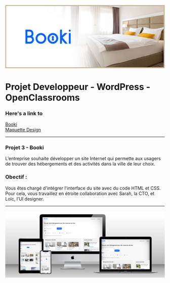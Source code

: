 ![](screenshot_1.png)

# Projet Developpeur - WordPress - OpenClassrooms


### Here's a link to <br>
<a href="https://raquel-salamone.fr/laboratoire/booki/" target="_blank" alt=Booki style="margin-top: 10px;"> Booki</a>
</br>
<a href="https://www.figma.com/file/B3eLowtWREc9YXzBcGRAHn/Maquettes-Booki-(desktop)?type=design&node-id=3-0&mode=design&t=z0UFacK3rZT97T0a-0" target="_blank" alt= Maquette Booki style="margin-top: 10px;"> Maquette Design</a>
<br>


---

### Projet 3 - Booki <br>
L’entreprise souhaite développer un site Internet qui permette aux usagers de trouver des hébergements et des activités dans la ville de leur choix.

### Obectif :<br>
Vous êtes chargé d'intégrer l'interface du site avec du code HTML et CSS. Pour cela, vous travaillez en étroite collaboration avec Sarah, la CTO, et Loïc, l’UI designer. 
</br>

---
![](mockup.png)
